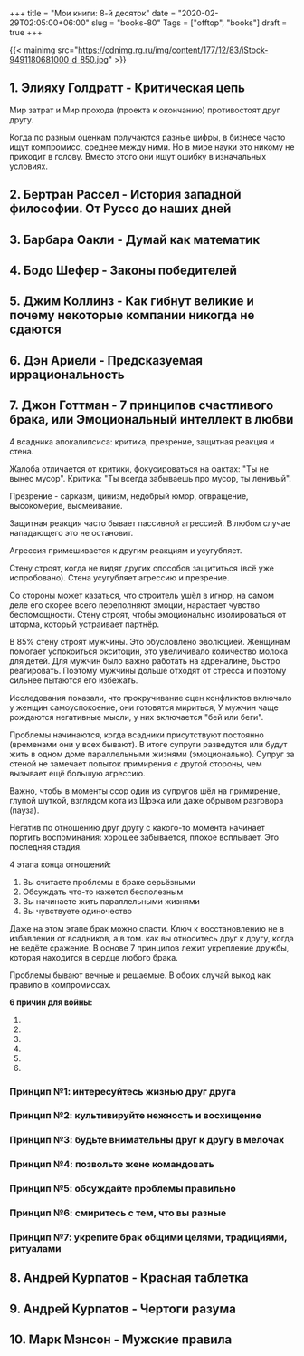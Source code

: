 ﻿+++
title = "Мои книги: 8-й десяток"
date = "2020-02-29T02:05:00+06:00"
slug = "books-80"
Tags = ["offtop", "books"]
draft = true
+++

{{< mainimg src="https://cdnimg.rg.ru/img/content/177/12/83/iStock-9491180681000_d_850.jpg" >}}

<!--more-->

## 1. Элияху Голдратт - Критическая цепь
Мир затрат и Мир прохода (проекта к окончанию) противостоят друг другу.

Когда по разным оценкам получаются разные цифры, в бизнесе часто ищут компромисс, среднее между ними. Но в мире науки это никому не приходит в голову. Вместо этого они ищут ошибку в изначальных условиях.


## 2. Бертран Рассел - История западной философии. От Руссо до наших дней


## 3. Барбара Оакли - Думай как математик


## 4. Бодо Шефер - Законы победителей


## 5. Джим Коллинз - Как гибнут великие и почему некоторые компании никогда не сдаются


## 6. Дэн Ариели - Предсказуемая иррациональность


## 7. Джон Готтман - 7 принципов счастливого брака, или Эмоциональный интеллект в любви
4 всадника апокалипсиса: критика, презрение, защитная реакция и стена.

Жалоба отличается от критики, фокусироваться на фактах: "Ты не вынес мусор". Критика: "Ты всегда забываешь про мусор, ты ленивый".

Презрение - сарказм, цинизм, недобрый юмор, отвращение, высокомерие, высмеивание.

Защитная реакция часто бывает пассивной агрессией. В любом случае нападающего это не остановит.

Агрессия примешивается к другим реакциям и усугубляет.

Стену строят, когда не видят других способов защититься (всё уже испробовано). Стена усугубляет агрессию и презрение.

Со стороны может казаться, что строитель ушёл в игнор, на самом деле его скорее всего переполняют эмоции, нарастает чувство беспомощности. Стену строят, чтобы эмоционально изолироваться от шторма, который устраивает партнёр.

В 85% стену строят мужчины. Это обусловлено эволюцией. Женщинам помогает успокоиться окситоцин, это увеличивало количество молока для детей. Для мужчин было важно работать на адреналине, быстро реагировать. Поэтому мужчины дольше отходят от стресса и поэтому сильнее пытаются его избежать.

Исследования показали, что прокручивание сцен конфликтов включало у женщин самоуспокоение, они готовятся мириться, У мужчин чаще рождаются негативные мысли, у них включается "бей или беги".

Проблемы начинаются, когда всадники присутствуют постоянно (временами они у всех бывают). В итоге супруги разведутся или будут жить в одном доме параллельными жизнями (эмоционально). Супруг за стеной не замечает попыток примирения с другой стороны, чем вызывает ещё большую агрессию.

Важно, чтобы в моменты ссор один из супругов шёл на примирение, глупой шуткой, взглядом кота из Шрэка или даже обрывом разговора (пауза).

Негатив по отношению друг другу с какого-то момента начинает портить воспоминания: хорошее забывается, плохое всплывает. Это последняя стадия.

4 этапа конца отношений:

1. Вы считаете проблемы в браке серьёзными 
2. Обсуждать что-то кажется бесполезным 
3. Вы начинаете жить параллельными жизнями 
4. Вы чувствуете одиночество 

Даже на этом этапе брак можно спасти. Ключ к восстановлению не в избавлении от всадников, а в том. как вы относитесь друг к другу, когда не ведёте сражение. В основе 7 принципов лежит укрепление дружбы, которая находится в сердце любого брака.

Проблемы бывают вечные и решаемые. В обоих случай выход как правило в компромиссах.

**6 причин для войны:** 

1. 
2. 
3. 
4. 
5. 
6. 


### Принцип №1: интересуйтесь жизнью друг друга
### Принцип №2: культивируйте нежность и восхищение
### Принцип №3: будьте внимательны друг к другу в мелочах
### Принцип №4: позвольте жене командовать
### Принцип №5: обсуждайте проблемы правильно
### Принцип №6: смиритесь с тем, что вы разные
### Принцип №7: укрепите брак общими целями, традициями, ритуалами


## 8. Андрей Курпатов - Красная таблетка


## 9. Андрей Курпатов - Чертоги разума


## 10. Марк Мэнсон - Мужские правила
